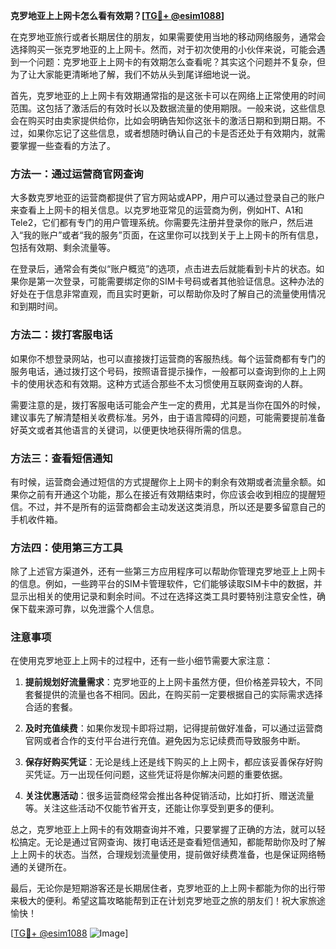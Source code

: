 **克罗地亚上上网卡怎么看有效期？[[TG💪+ @esim1088](https://t.me/s/esim1088)]**

在克罗地亚旅行或者长期居住的朋友，如果需要使用当地的移动网络服务，通常会选择购买一张克罗地亚的上上网卡。然而，对于初次使用的小伙伴来说，可能会遇到一个问题：克罗地亚上上网卡的有效期怎么查看呢？其实这个问题并不复杂，但为了让大家能更清晰地了解，我们不妨从头到尾详细地说一说。

首先，克罗地亚的上上网卡有效期通常指的是这张卡可以在网络上正常使用的时间范围。这包括了激活后的有效时长以及数据流量的使用期限。一般来说，这些信息会在购买时由卖家提供给你，比如会明确告知你这张卡的激活日期和到期日期。不过，如果你忘记了这些信息，或者想随时确认自己的卡是否还处于有效期内，就需要掌握一些查看的方法了。

### 方法一：通过运营商官网查询

大多数克罗地亚的运营商都提供了官方网站或APP，用户可以通过登录自己的账户来查看上上网卡的相关信息。以克罗地亚常见的运营商为例，例如HT、A1和Tele2，它们都有专门的用户管理系统。你需要先注册并登录你的账户，然后进入“我的账户”或者“我的服务”页面，在这里你可以找到关于上上网卡的所有信息，包括有效期、剩余流量等。

在登录后，通常会有类似“账户概览”的选项，点击进去后就能看到卡片的状态。如果你是第一次登录，可能需要绑定你的SIM卡号码或者其他验证信息。这种办法的好处在于信息非常直观，而且实时更新，可以帮助你及时了解自己的流量使用情况和到期时间。

### 方法二：拨打客服电话

如果你不想登录网站，也可以直接拨打运营商的客服热线。每个运营商都有专门的服务电话，通过拨打这个号码，按照语音提示操作，一般都可以查询到你的上上网卡的使用状态和有效期。这种方式适合那些不太习惯使用互联网查询的人群。

需要注意的是，拨打客服电话可能会产生一定的费用，尤其是当你在国外的时候，建议事先了解清楚相关收费标准。另外，由于语言障碍的问题，可能需要提前准备好英文或者其他语言的关键词，以便更快地获得所需的信息。

### 方法三：查看短信通知

有时候，运营商会通过短信的方式提醒你上上网卡的剩余有效期或者流量余额。如果你之前有开通这个功能，那么在接近有效期结束时，你应该会收到相应的提醒短信。不过，并不是所有的运营商都会主动发送这类消息，所以还是要多留意自己的手机收件箱。

### 方法四：使用第三方工具

除了上述官方渠道外，还有一些第三方应用程序可以帮助你管理克罗地亚上上网卡的信息。例如，一些跨平台的SIM卡管理软件，它们能够读取SIM卡中的数据，并显示出相关的使用记录和剩余时间。不过在选择这类工具时要特别注意安全性，确保下载来源可靠，以免泄露个人信息。

### 注意事项

在使用克罗地亚上上网卡的过程中，还有一些小细节需要大家注意：

1. **提前规划好流量需求**：克罗地亚的上上网卡虽然方便，但价格差异较大，不同套餐提供的流量也各不相同。因此，在购买前一定要根据自己的实际需求选择合适的套餐。
   
2. **及时充值续费**：如果你发现卡即将过期，记得提前做好准备，可以通过运营商官网或者合作的支付平台进行充值。避免因为忘记续费而导致服务中断。

3. **保存好购买凭证**：无论是线上还是线下购买的上上网卡，都应该妥善保存好购买凭证。万一出现任何问题，这些凭证将是你解决问题的重要依据。

4. **关注优惠活动**：很多运营商经常会推出各种促销活动，比如打折、赠送流量等。关注这些活动不仅能节省开支，还能让你享受到更多的便利。

总之，克罗地亚上上网卡的有效期查询并不难，只要掌握了正确的方法，就可以轻松搞定。无论是通过官网查询、拨打电话还是查看短信通知，都能帮助你及时了解上上网卡的状态。当然，合理规划流量使用，提前做好续费准备，也是保证网络畅通的关键所在。

最后，无论你是短期游客还是长期居住者，克罗地亚的上上网卡都能为你的出行带来极大的便利。希望这篇攻略能帮到正在计划克罗地亚之旅的朋友们！祝大家旅途愉快！

[[TG💪+ @esim1088](https://t.me/s/esim1088) ![Image](https://i.postimg.cc/4NQfJmqS/Snipaste-2025-05-13-00-14-12.png)]